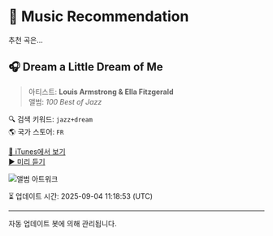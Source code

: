 
# 🎵 Music Recommendation

추천 곡은...

## 🎧 Dream a Little Dream of Me  
> 아티스트: **Louis Armstrong & Ella Fitzgerald**  
> 앨범: _100 Best of Jazz_  

🔍 검색 키워드: `jazz+dream`  
🌎 국가 스토어: `FR`

[🔗 iTunes에서 보기](https://music.apple.com/fr/album/dream-a-little-dream-of-me/917259980?i=917260255&uo=4)  
[▶️ 미리 듣기](https://audio-ssl.itunes.apple.com/itunes-assets/AudioPreview125/v4/84/46/8d/84468d1f-1b99-9ce9-7f40-1b0552c5cdf0/mzaf_1310825876223062443.plus.aac.p.m4a)

![앨범 아트워크](https://is1-ssl.mzstatic.com/image/thumb/Music124/v4/76/53/28/765328b5-6e53-e292-99f7-1f4bbda00179/cover.jpg/100x100bb.jpg)

⏳ 업데이트 시간: 2025-09-04 11:18:53 (UTC)

---
자동 업데이트 봇에 의해 관리됩니다.
